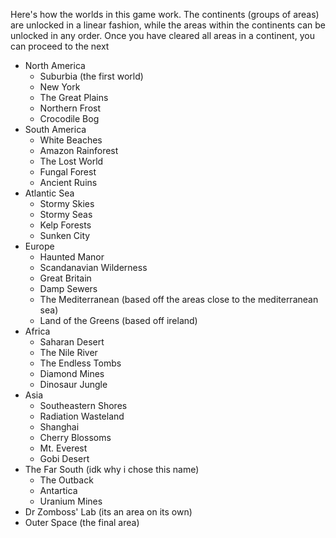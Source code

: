 Here's how the worlds in this game work. The continents (groups of areas) are unlocked in a linear fashion, while the areas within the continents can be unlocked in any order. Once you have cleared all areas in a continent, you can proceed to the next
* North America
  * Suburbia (the first world)
  * New York
  * The Great Plains
  * Northern Frost
  * Crocodile Bog
* South America
  * White Beaches
  * Amazon Rainforest
  * The Lost World
  * Fungal Forest
  * Ancient Ruins
* Atlantic Sea
  * Stormy Skies
  * Stormy Seas
  * Kelp Forests
  * Sunken City
* Europe
  * Haunted Manor
  * Scandanavian Wilderness
  * Great Britain
  * Damp Sewers
  * The Mediterranean (based off the areas close to the mediterranean sea)
  * Land of the Greens (based off ireland)
* Africa
  * Saharan Desert
  * The Nile River
  * The Endless Tombs
  * Diamond Mines
  * Dinosaur Jungle
* Asia
  * Southeastern Shores
  * Radiation Wasteland
  * Shanghai
  * Cherry Blossoms
  * Mt. Everest
  * Gobi Desert
* The Far South (idk why i chose this name)
  * The Outback
  * Antartica
  * Uranium Mines
 * Dr Zomboss' Lab (its an area on its own)
 * Outer Space (the final area)
